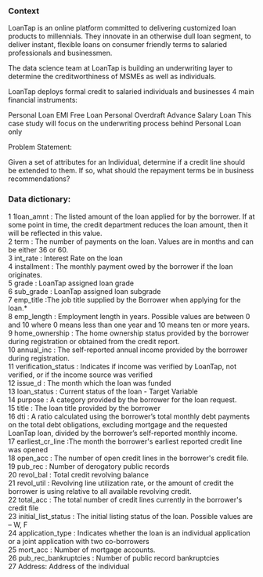 ### Context

LoanTap is an online platform committed to delivering customized loan products to millennials. They innovate in an otherwise dull loan segment, to deliver instant, flexible loans on consumer friendly terms to salaried professionals and businessmen.

The data science team at LoanTap is building an underwriting layer to determine the creditworthiness of MSMEs as well as individuals.

LoanTap deploys formal credit to salaried individuals and businesses 4 main financial instruments:

Personal Loan
EMI Free Loan
Personal Overdraft
Advance Salary Loan
This case study will focus on the underwriting process behind Personal Loan only

Problem Statement:

Given a set of attributes for an Individual, determine if a credit line should be extended to them. If so, what should the repayment terms be in business recommendations?

### Data dictionary:

1	1loan_amnt : The listed amount of the loan applied for by the borrower. If at some point in time, the credit department reduces the loan amount, then it will be reflected in this value.	  
2	term : The number of payments on the loan. Values are in months and can be either 36 or 60.	  
3	int_rate : Interest Rate on the loan	  
4	installment : The monthly payment owed by the borrower if the loan originates.	  
5	grade : LoanTap assigned loan grade	  
6	sub_grade : LoanTap assigned loan subgrade	  
7	emp_title :The job title supplied by the Borrower when applying for the loan.*	  
8	emp_length : Employment length in years. Possible values are between 0 and 10 where 0 means less than one year and 10 means ten or more years.	  
9	home_ownership : The home ownership status provided by the borrower during registration or obtained from the credit report.	  
10	annual_inc : The self-reported annual income provided by the borrower during registration.	  
11	verification_status : Indicates if income was verified by LoanTap, not verified, or if the income source was verified	  
12	issue_d : The month which the loan was funded	  
13	loan_status : Current status of the loan - Target Variable	  
14	purpose : A category provided by the borrower for the loan request.	  
15	title : The loan title provided by the borrower	  
16	dti : A ratio calculated using the borrower’s total monthly debt payments on the total debt obligations, excluding mortgage and the requested LoanTap loan, divided by the borrower’s self-reported monthly income.	  
17	earliest_cr_line :The month the borrower's earliest reported credit line was opened	  
18	open_acc : The number of open credit lines in the borrower's credit file.	  
19	pub_rec : Number of derogatory public records	  
20	revol_bal : Total credit revolving balance	  
21	revol_util : Revolving line utilization rate, or the amount of credit the borrower is using relative to all available revolving credit.	  
22	total_acc : The total number of credit lines currently in the borrower's credit file	  
23	initial_list_status : The initial listing status of the loan. Possible values are – W, F	  
24	application_type : Indicates whether the loan is an individual application or a joint application with two co-borrowers	  
25	mort_acc : Number of mortgage accounts.	  
26	pub_rec_bankruptcies : Number of public record bankruptcies	  
27	Address: Address of the individual	
